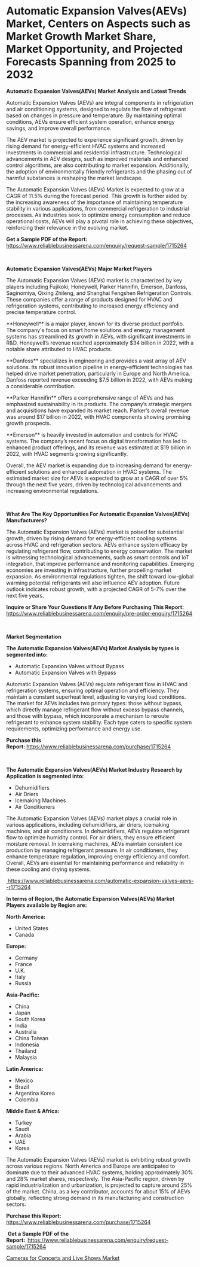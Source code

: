 <p><h1>Automatic Expansion Valves(AEVs) Market, Centers on Aspects such as Market Growth Market Share, Market Opportunity, and Projected Forecasts Spanning from 2025 to 2032</h1></p><p><strong>Automatic Expansion Valves(AEVs) Market Analysis and Latest Trends</strong></p>
<p><p>Automatic Expansion Valves (AEVs) are integral components in refrigeration and air conditioning systems, designed to regulate the flow of refrigerant based on changes in pressure and temperature. By maintaining optimal conditions, AEVs ensure efficient system operation, enhance energy savings, and improve overall performance.</p><p>The AEV market is projected to experience significant growth, driven by rising demand for energy-efficient HVAC systems and increased investments in commercial and residential infrastructure. Technological advancements in AEV designs, such as improved materials and enhanced control algorithms, are also contributing to market expansion. Additionally, the adoption of environmentally friendly refrigerants and the phasing out of harmful substances is reshaping the market landscape.</p><p>The Automatic Expansion Valves (AEVs) Market is expected to grow at a CAGR of 11.5% during the forecast period. This growth is further aided by the increasing awareness of the importance of maintaining temperature stability in various applications, from commercial refrigeration to industrial processes. As industries seek to optimize energy consumption and reduce operational costs, AEVs will play a pivotal role in achieving these objectives, reinforcing their relevance in the evolving market.</p></p>
<p><strong>Get a Sample PDF of the Report:&nbsp;</strong> <a href="https://www.reliablebusinessarena.com/enquiry/request-sample/1715264?utm_campaign=3041&utm_medium=2&utm_source=Github&utm_content=ia&utm_term=28032025&utm_id=automatic-expansion-valvesaevs">https://www.reliablebusinessarena.com/enquiry/request-sample/1715264</a></p>
<p>&nbsp;</p>
<p><strong>Automatic Expansion Valves(AEVs) Major Market Players</strong></p>
<p><p>The Automatic Expansion Valves (AEVs) market is characterized by key players including Fujikoki, Honeywell, Parker Hannifin, Emerson, Danfoss, Saginomiya, Qixing Zhileng, and Shanghai Fengshen Refrigeration Controls. These companies offer a range of products designed for HVAC and refrigeration systems, contributing to increased energy efficiency and precise temperature control.</p><p>**Honeywell** is a major player, known for its diverse product portfolio. The company's focus on smart home solutions and energy management systems has streamlined its growth in AEVs, with significant investments in R&D. Honeywell’s revenue reached approximately $34 billion in 2022, with a notable share attributed to HVAC products.</p><p>**Danfoss** specializes in engineering and provides a vast array of AEV solutions. Its robust innovation pipeline in energy-efficient technologies has helped drive market penetration, particularly in Europe and North America. Danfoss reported revenue exceeding $7.5 billion in 2022, with AEVs making a considerable contribution.</p><p>**Parker Hannifin** offers a comprehensive range of AEVs and has emphasized sustainability in its products. The company’s strategic mergers and acquisitions have expanded its market reach. Parker’s overall revenue was around $17 billion in 2022, with HVAC components showing promising growth prospects.</p><p>**Emerson** is heavily invested in automation and controls for HVAC systems. The company’s recent focus on digital transformation has led to enhanced product offerings, and its revenue was estimated at $19 billion in 2022, with HVAC segments growing significantly.</p><p>Overall, the AEV market is expanding due to increasing demand for energy-efficient solutions and enhanced automation in HVAC systems. The estimated market size for AEVs is expected to grow at a CAGR of over 5% through the next five years, driven by technological advancements and increasing environmental regulations.</p></p>
<p>&nbsp;</p>
<p><strong>What Are The Key Opportunities For Automatic Expansion Valves(AEVs) Manufacturers?</strong></p>
<p><p>The Automatic Expansion Valves (AEVs) market is poised for substantial growth, driven by rising demand for energy-efficient cooling systems across HVAC and refrigeration sectors. AEVs enhance system efficacy by regulating refrigerant flow, contributing to energy conservation. The market is witnessing technological advancements, such as smart controls and IoT integration, that improve performance and monitoring capabilities. Emerging economies are investing in infrastructure, further propelling market expansion. As environmental regulations tighten, the shift toward low-global warming potential refrigerants will also influence AEV adoption. Future outlook indicates robust growth, with a projected CAGR of 5-7% over the next five years.</p></p>
<p><strong>Inquire or Share Your Questions If Any Before Purchasing This Report:</strong> <a href="https://www.reliablebusinessarena.com/enquiry/pre-order-enquiry/1715264?utm_campaign=3041&utm_medium=2&utm_source=Github&utm_content=ia&utm_term=28032025&utm_id=automatic-expansion-valvesaevs">https://www.reliablebusinessarena.com/enquiry/pre-order-enquiry/1715264</a></p>
<p>&nbsp;</p>
<p><strong>Market Segmentation</strong></p>
<p><strong>The Automatic Expansion Valves(AEVs) Market Analysis by types is segmented into:</strong></p>
<p><ul><li>Automatic Expansion Valves without Bypass</li><li>Automatic Expansion Valves with Bypass</li></ul></p>
<p><p>Automatic Expansion Valves (AEVs) regulate refrigerant flow in HVAC and refrigeration systems, ensuring optimal operation and efficiency. They maintain a constant superheat level, adjusting to varying load conditions. The market for AEVs includes two primary types: those without bypass, which directly manage refrigerant flow without excess bypass channels, and those with bypass, which incorporate a mechanism to reroute refrigerant to enhance system stability. Each type caters to specific system requirements, optimizing performance and energy use.</p></p>
<p><strong>Purchase this Report:&nbsp;</strong><a href="https://www.reliablebusinessarena.com/purchase/1715264?utm_campaign=3041&utm_medium=2&utm_source=Github&utm_content=ia&utm_term=28032025&utm_id=automatic-expansion-valvesaevs">https://www.reliablebusinessarena.com/purchase/1715264</a></p>
<p>&nbsp;</p>
<p><strong>The Automatic Expansion Valves(AEVs) Market Industry Research by Application is segmented into:</strong></p>
<p><ul><li>Dehumidifiers</li><li>Air Driers</li><li>Icemaking Machines</li><li>Air Conditioners</li></ul></p>
<p><p>The Automatic Expansion Valves (AEVs) market plays a crucial role in various applications, including dehumidifiers, air driers, icemaking machines, and air conditioners. In dehumidifiers, AEVs regulate refrigerant flow to optimize humidity control. For air driers, they ensure efficient moisture removal. In icemaking machines, AEVs maintain consistent ice production by managing refrigerant pressure. In air conditioners, they enhance temperature regulation, improving energy efficiency and comfort. Overall, AEVs are essential for maintaining performance and reliability in these cooling and drying systems.</p></p>
<p><a href="https://www.reliablebusinessarena.com/automatic-expansion-valves-aevs--r1715264?utm_campaign=3041&utm_medium=2&utm_source=Github&utm_content=ia&utm_term=28032025&utm_id=automatic-expansion-valvesaevs">&nbsp;https://www.reliablebusinessarena.com/automatic-expansion-valves-aevs--r1715264</a></p>
<p><strong>In terms of Region, the Automatic Expansion Valves(AEVs) Market Players available by Region are:</strong></p>
<p>
    <p> <strong> North America: </strong>
        <ul>
            <li>United States</li>
            <li>Canada</li>
        </ul>
        </p> 
    <p> <strong> Europe: </strong>
        <ul>
            <li>Germany</li>
            <li>France</li>
            <li>U.K.</li>
            <li>Italy</li>
            <li>Russia</li>
        </ul>
        </p> 
    <p> <strong> Asia-Pacific: </strong>
        <ul>
            <li>China</li>
            <li>Japan</li>
            <li>South Korea</li>
            <li>India</li>
            <li>Australia</li>
            <li>China Taiwan</li>
            <li>Indonesia</li>
            <li>Thailand</li>
            <li>Malaysia</li>
        </ul>
        </p> 
    <p> <strong> Latin America: </strong>
        <ul>
            <li>Mexico</li>
            <li>Brazil</li>
            <li>Argentina Korea</li>
            <li>Colombia</li>
        </ul>
        </p> 
    <p> <strong> Middle East & Africa: </strong>
        <ul>
            <li>Turkey</li>
            <li>Saudi</li>
            <li>Arabia</li>
            <li>UAE</li>
            <li>Korea</li>
        </ul>
    </p>
    </p>
<p><p>The Automatic Expansion Valves (AEVs) market is exhibiting robust growth across various regions. North America and Europe are anticipated to dominate due to their advanced HVAC systems, holding approximately 30% and 28% market shares, respectively. The Asia-Pacific region, driven by rapid industrialization and urbanization, is projected to capture around 25% of the market. China, as a key contributor, accounts for about 15% of AEVs globally, reflecting strong demand in its manufacturing and construction sectors.</p></p>
<p><strong>Purchase this Report: </strong><a href="https://www.reliablebusinessarena.com/purchase/1715264?utm_campaign=3041&utm_medium=2&utm_source=Github&utm_content=ia&utm_term=28032025&utm_id=automatic-expansion-valvesaevs">https://www.reliablebusinessarena.com/purchase/1715264</a></p>
<p>&nbsp;<strong>Get a Sample PDF of the Report:&nbsp;&nbsp;</strong><a href="https://www.reliablebusinessarena.com/enquiry/request-sample/1715264?utm_campaign=3041&utm_medium=2&utm_source=Github&utm_content=ia&utm_term=28032025&utm_id=automatic-expansion-valvesaevs">https://www.reliablebusinessarena.com/enquiry/request-sample/1715264</a></p>
<p><strong></strong></p>
<p><p><a href="https://github.com/rianttegang/Market-Research-Report-List-1/blob/main/cameras-for-concerts-and-live-shows-market.md?utm_campaign=3041&utm_medium=2&utm_source=Github&utm_content=ia&utm_term=28032025&utm_id=automatic-expansion-valvesaevs">Cameras for Concerts and Live Shows Market</a></p></p>